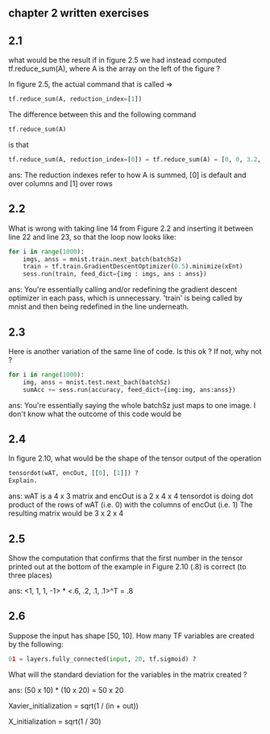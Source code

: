 chapter 2 written exercises
---------------------------

2.1
--- 
 what would be the result if in figure 2.5 we had instead computed tf.reduce_sum(A), where 
         A is the array on the left of the figure ?
         
  In figure 2.5, the actual command that is called =>
         
 ```python
 tf.reduce_sum(A, reduction_index=[1])
 ```
 
 The difference between this and the following command
  ```python
 tf.reduce_sum(A)
 ```  
is that 
  ```python
 tf.reduce_sum(A, reduction_index=[0]) = tf.reduce_sum(A) = [0, 0, 3.2, 0, .9] 
 ```
 
 ans: The reduction indexes refer to how A is summed, [0] is default and over columns and [1] over
 rows
 
2.2 
---
What is wrong with taking line 14 from Figure 2.2 and inserting it between line 22 and line 23,
        so that the loop now looks like:
        
```python
for i in range(1000):
    imgs, anss = mnist.train.next_batch(batchSz)
    train = tf.train.GradientDescentOptimizer(0.5).minimize(xEnt)
    sess.run(train, feed_dict={img : imgs, ans : anss})

```

ans: You're essentially calling and/or redefining the gradient descent optimizer in each pass, which is 
     unnecessary. 'train' is being called by mnist and then being redefined in the line underneath.
     

2.3
---
Here is another variation of the same line of code. Is this ok ? If not, why not ?

```python
for i in range(1000):
    img, anss = mnist.test.next_bach(batchSz)
    sumAcc += sess.run(accuracy, feed_dict={img:img, ans:anss})

```

ans: You're essentially saying the whole batchSz just maps to one image. I don't know what the outcome 
     of this code would be
     
     
2.4
---
In figure 2.10, what would be the shape of the tensor output of the operation
```python
tensordot(wAT, encOut, [[0], [1]]) ?
Explain.

```

ans: wAT is a 4 x 3 matrix and encOut is a 2 x 4 x 4
     tensordot is doing dot product of the rows of wAT (i.e. 0) with the columns of encOut (i.e. 1)
     The resulting matrix would be 3 x 2 x 4
     
2.5
---
Show the computation that confirms that the first number in the tensor printed out at the bottom of 
the example in Figure 2.10 (.8) is correct (to three places)

ans: <1, 1, 1, -1> * <.6, .2, .1, .1>^T = .8 

2.6
---
Suppose the input has shape [50, 10]. How many TF variables are created by the following:
```python
01 = layers.fully_connected(input, 20, tf.sigmoid) ?
```
What will the standard deviation for the variables in the matrix created ?

ans: (50 x 10) * (10 x 20) = 50 x 20
       
Xavier_initialization = sqrt(1 / (in + out))

X_initialization = sqrt(1 / 30) 
